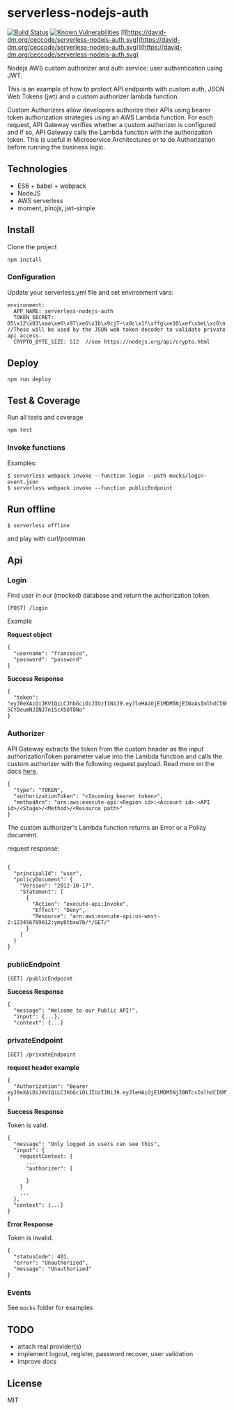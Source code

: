 # serverless-nodejs-auth

[![Build Status](https://travis-ci.org/ceccode/serverless-nodejs-auth.svg?branch=master)](https://travis-ci.org/ceccode/serverless-nodejs-auth)
[![Known Vulnerabilities](https://snyk.io/test/github/ceccode/serverless-nodejs-auth/badge.svg)](https://snyk.io/test/github/ceccode/serverless-nodejs-auth)
[![https://david-dm.org/ceccode/serverless-nodejs-auth.svg](https://david-dm.org/ceccode/serverless-nodejs-auth.svg)](https://david-dm.org/ceccode/serverless-nodejs-auth.svg)

Nodejs AWS custom authorizer and auth service: user authentication using JWT.

This is an example of how to protect API endpoints with custom auth, JSON Web Tokens (jwt) and a custom authorizer lambda function.

Custom Authorizers allow developers authorize their APIs using bearer token authorization strategies using an AWS Lambda function. For each request, API Gateway verifies whether a custom authorizer is configured and if so, API Gateway calls the Lambda function with the authorization token. This is useful in Microservice Architectures or to do Authorization before running the business logic.
 
## Technologies

* ES6 + babel + webpack
* NodeJS
* AWS serverless
* moment, pinojs, jwt-simple


## Install

Clone the project

```
npm install
```

### Configuration

Update your serverless.yml file and set environment vars:

```
environment:
  APP_NAME: serverless-nodejs-auth
  TOKEN_SECRET: D5\x12\x03\xaa\xe6\x97\xe6\x1b\x9cjT~\x0c\x1f\xffg\xe1O\xef\xbeL\xc6\n //These will be used by the JSON web token decoder to validate private api access.
  CRYPTO_BYTE_SIZE: 512  //see https://nodejs.org/api/crypto.html
```

## Deploy

```
npm run deploy
```

## Test & Coverage

Run all tests and coverage

```
npm test
```

### Invoke functions

Examples:

```
$ serverless webpack invoke --function login --path mocks/login-event.json
$ serverless webpack invoke --function publicEndpoint
```

## Run offline

```
$ serverless offline
```

and play with curl/postman

## Api

### Login

Find user in our (mocked) database and return the authorization token.

```
[POST] /login 
```

Example

**Request object**

```
{
  "username": "francesco",
  "password": "password"
}
```

**Success Response**

```
{
  "token": "eyJ0eXAiOiJKV1QiLCJhbGciOiJIUzI1NiJ9.eyJleHAiOjE1MDM5NjE3NzAsImlhdCI6MTUwMjc1MjE3MCwic3ViIjoiNTQzMjM0IiwicGF5bG9hZCI6eyJ1c2VybmFtZSI6ImZyYW5jZXNjbyIsIm5hbWUiOiJGcmFuY2VzY28gRi4iLCJzY29wZSI6IiJ9fQ.7yhLN1ylK_v_yOURwJ-SCYDeumNJINJ7n1ScX5OT8No"
}
```

### Authorizer

API Gateway extracts the token from the custom header as the input authorizationToken parameter value into the Lambda function and calls the custom authorizer with the following request payload. Read more on the docs [here](http://docs.aws.amazon.com/apigateway/latest/developerguide/use-custom-authorizer.html).

```
{
  "type": "TOKEN",
  "authorizationToken": "<Incoming bearer token>",
  "methodArn": "arn:aws:execute-api:<Region id>:<Account id>:<API id>/<Stage>/<Method>/<Resource path>"
}
```

The custom authorizer's Lambda function returns an Error or a Policy document.

request response:

```

{
  "principalId": "user",
  "policyDocument": {
    "Version": "2012-10-17",
    "Statement": [
      {
        "Action": "execute-api:Invoke",
        "Effect": "Deny",
        "Resource": "arn:aws:execute-api:us-west-2:123456789012:ymy8tbxw7b/*/GET/"
      }
    ]
  }
}
```

### publicEndpoint

```
[GET] /publicEndpoint
```

**Success Response**

```
{
  "message": "Welcome to our Public API!",
  "input": {...},
  "context": {...}
```

### privateEndpoint

```
[GET] /privateEndpoint
```

**request header example**

```
{
  "Authorization": "Bearer eyJ0eXAiOiJKV1QiLCJhbGciOiJIUzI1NiJ9.eyJleHAiOjE1MDM5NjI0NTcsImlhdCI6MTUwMjc1Mjg1Nywic3ViIjoiNTQzMjM0IiwidXNlciI6eyJ1c2VybmFtZSI6ImZyYW5jZXNjbyIsIm5hbWUiOiJGcmFuY2VzY28gRi4iLCJzY29wZSI6IiJ9fQ.4akWarB3VazM4uoKFpzHkgItfq9pX6BzczzczOGGTI4"
}
```

**Success Response**

Token is valid.

```
{
  "message": "Only logged in users can see this",
  "input": {
    requestContext: {
      ...
      "authorizer": {

      }
    }
    ...
  },
  "context": {...}
}
```

**Error Response**

Token is invalid.

```
{
  "statusCode": 401,
  "error": "Unauthorized",
  "message": "Unauthorized"
}
```

###  Events

See `mocks` folder for examples

##  TODO

* attach real provider(s)
* implement logout, register, password recover, user validation
* improve docs

##  License

MIT
